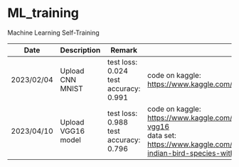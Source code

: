 # ML_training
Machine Learning Self-Training

| Date          | Description        | Remark        | Link
| ------------- | -------------      | ------------- | ------------- |
| 2023/02/04    | Upload CNN MNIST   | test loss: 0.024<br/> test accuracy: 0.991 | code on kaggle: https://www.kaggle.com/code/renkung/cnn-mnist
| 2023/04/10    | Upload VGG16 model | test loss: 0.988<br/> test accuracy: 0.796 | code on kaggle: https://www.kaggle.com/code/renkung/pytorch-vgg16<br/> data set: https://www.kaggle.com/datasets/arjunbasandrai/25-indian-bird-species-with-226k-images |
